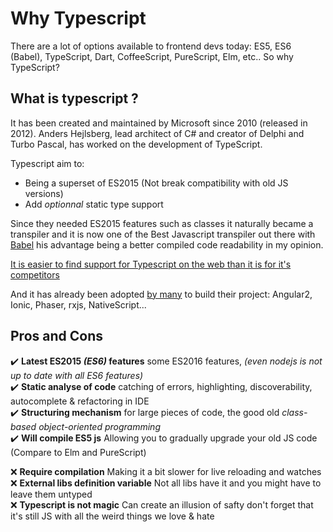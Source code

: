 # Why Typescript

There are a lot of options available to frontend devs today: ES5, ES6 (Babel), TypeScript, Dart, CoffeeScript, PureScript, Elm, etc.. So why TypeScript?

## What is typescript ?

It has been created and maintained by Microsoft since 2010 (released in 2012). Anders Hejlsberg, lead architect of C# and creator of Delphi and Turbo Pascal, has worked on the development of TypeScript.

Typescript aim to:
* Being a superset of ES2015 (Not break compatibility with old JS versions)
* Add _optionnal_ static type support

Since they needed ES2015 features such as classes it naturally became a transpiler and it is now one of the Best Javascript transpiler out there with [Babel](https://babeljs.io/) his advantage being a better compiled code readability in my opinion.

[It is easier to find support for Typescript on the web than it is for it's competitors](https://trends.google.com/trends/explore?date=all&q=%2Fm%2F0hjc5m0,%2Fm%2F0n50hxv,babel%20javascript,%2Fm%2F0h52xr1,%2Fm%2F0ncc1sv)
<script type="text/javascript" src="https://ssl.gstatic.com/trends_nrtr/925_RC01/embed_loader.js"></script> <script type="text/javascript"> trends.embed.renderExploreWidget("TIMESERIES", {"comparisonItem":[{"keyword":"/m/0hjc5m0","geo":"","time":"all"},{"keyword":"/m/0n50hxv","geo":"","time":"all"},{"keyword":"babel javascript","geo":"","time":"all"},{"keyword":"/m/0h52xr1","geo":"","time":"all"},{"keyword":"/m/0ncc1sv","geo":"","time":"all"}],"category":0,"property":""}, {"exploreQuery":"date=all&q=%2Fm%2F0hjc5m0,%2Fm%2F0n50hxv,babel%20javascript,%2Fm%2F0h52xr1,%2Fm%2F0ncc1sv","guestPath":"https://trends.google.com:443/trends/embed/"}); </script>

And it has already been adopted [by many](https://github.com/search?p=2&q=stars%3A%3E1+language%3ATypeScript&ref=searchresults&type=Repositories&utf8=%E2%9C%93) to build their project: Angular2, Ionic, Phaser, rxjs, NativeScript...

## Pros and Cons

✔️️ **Latest ES2015 _(ES6)_ features** some ES2016 features, _(even nodejs is not up to date with all ES6 features)_<br>
✔️️ **Static analyse of code** catching of errors, highlighting, discoverability, autocomplete & refactoring in IDE<br>
✔️️ **Structuring mechanism** for large pieces of code, the good old _class-based object-oriented programming_<br>
✔️️ **Will compile ES5 js** Allowing you to gradually upgrade your old JS code (Compare to Elm and PureScript)

❌ **Require compilation** Making it a bit slower for live reloading and watches<br>
❌ **External libs definition variable** Not all libs have it and you might have to leave them untyped<br>
❌ **Typescript is not magic** Can create an illusion of safty don't forget that it's still JS with all the weird things we love & hate<br>
